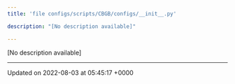 ```yaml
---
title: 'file configs/scripts/CBGB/configs/__init__.py'

description: "[No description available]"

---
```







[No description available]






-------------------------------

Updated on 2022-08-03 at 05:45:17 +0000
